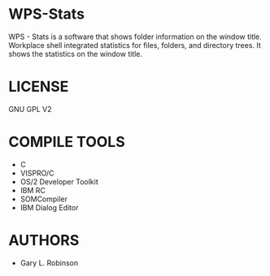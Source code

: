 WPS-Stats
=========

WPS - Stats is a software that shows folder information on the window title. Workplace shell integrated statistics for files, folders, and directory trees. It shows the statistics on the window title. 


LICENSE
========
GNU GPL V2


COMPILE TOOLS
==============
* C
* VISPRO/C
* OS/2 Developer Toolkit
* IBM RC
* SOMCompiler
* IBM Dialog Editor 


AUTHORS
=============
- Gary L. Robinson
